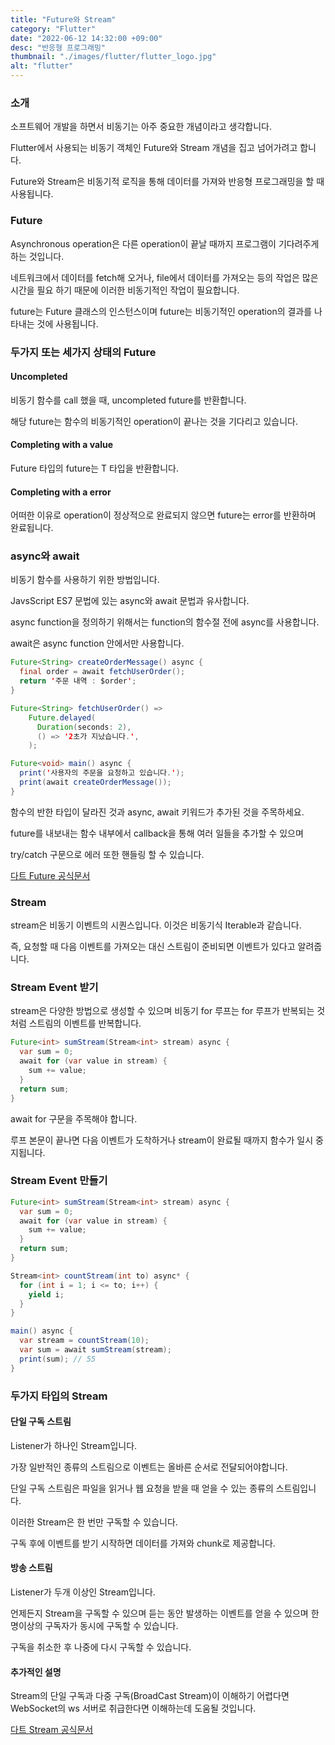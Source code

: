 ```yaml
---
title: "Future와 Stream"
category: "Flutter"
date: "2022-06-12 14:32:00 +09:00"
desc: "반응형 프로그래밍"
thumbnail: "./images/flutter/flutter_logo.jpg"
alt: "flutter"
---
```


### 소개 
소프트웨어 개발을 하면서 비동기는 아주 중요한 개념이라고 생각합니다.

Flutter에서 사용되는 비동기 객체인 Future와 Stream 개념을 집고 넘어가려고 합니다.

Future와 Stream은 비동기적 로직을 통해 데이터를 가져와 반응형 프로그래밍을 할 때 사용됩니다.

### Future
Asynchronous operation은 다른 operation이 끝날 때까지 프로그램이 기다려주게 하는 것입니다.

네트워크에서 데이터를 fetch해 오거나, file에서 데이터를 가져오는 등의 작업은 많은 시간을 필요 하기 때문에 이러한 비동기적인 작업이 필요합니다.

future는 Future 클래스의 인스턴스이며 future는 비동기적인 operation의 결과를 나타내는 것에 사용됩니다.

### 두가지 또는 세가지 상태의 Future
#### Uncompleted
비동기 함수를 call 했을 때, uncompleted future를 반환합니다.

해당 future는 함수의 비동기적인 operation이 끝나는 것을 기다리고 있습니다.

#### Completing with a value
Future<T> 타입의 future는 T 타입을 반환합니다.

#### Completing with a error
어떠한 이유로 operation이 정상적으로 완료되지 않으면 future는 error를 반환하며 완료됩니다.

### async와 await
비동기 함수를 사용하기 위한 방법입니다.

JavsScript ES7 문법에 있는 async와 await 문법과 유사합니다.

async function을 정의하기 위해서는 function의 함수절 전에 async를 사용합니다.

await은 async function 안에서만 사용합니다.

``` java
Future<String> createOrderMessage() async {
  final order = await fetchUserOrder();
  return '주문 내역 : $order';
}

Future<String> fetchUserOrder() =>
    Future.delayed(
      Duration(seconds: 2),
      () => '2초가 지났습니다.',
    );

Future<void> main() async {
  print('사용자의 주문을 요청하고 있습니다.');
  print(await createOrderMessage());
}
```

함수의 반한 타입이 달라진 것과 async, await 키워드가 추가된 것을 주목하세요.

future를 내보내는 함수 내부에서 callback을 통해 여러 일들을 추가할 수 있으며 

try/catch 구문으로 에러 또한 핸들링 할 수 있습니다.

[다트 Future 공식문서](https://dart.dev/codelabs/async-await)

### Stream
stream은 비동기 이벤트의 시퀀스입니다. 이것은 비동기식 Iterable과 같습니다.

즉, 요청할 때 다음 이벤트를 가져오는 대신 스트림이 준비되면 이벤트가 있다고 알려줍니다.

### Stream Event 받기
stream은 다양한 방법으로 생성할 수 있으며 비동기 for 루프는 for 루프가 반복되는 것처럼 스트림의 이벤트를 반복합니다.

```java
Future<int> sumStream(Stream<int> stream) async {
  var sum = 0;
  await for (var value in stream) {
    sum += value;
  }
  return sum;
}
```

await for 구문을 주목해야 합니다.

루프 본문이 끝나면 다음 이벤트가 도착하거나 stream이 완료될 때까지 함수가 일시 중지됩니다.

### Stream Event 만들기
```java
Future<int> sumStream(Stream<int> stream) async {
  var sum = 0;
  await for (var value in stream) {
    sum += value;
  }
  return sum;
}

Stream<int> countStream(int to) async* {
  for (int i = 1; i <= to; i++) {
    yield i;
  }
}

main() async {
  var stream = countStream(10);
  var sum = await sumStream(stream);
  print(sum); // 55
}
```

### 두가지 타입의 Stream

#### 단일 구독 스트림
Listener가 하나인 Stream입니다.

가장 일반적인 종류의 스트림으로 이벤트는 올바른 순서로 전달되어야합니다. 

단일 구독 스트림은 파일을 읽거나 웹 요청을 받을 때 얻을 수 있는 종류의 스트림입니다.

이러한 Stream은 한 번만 구독할 수 있습니다.

구독 후에 이벤트를 받기 시작하면 데이터를 가져와 chunk로 제공합니다. 

#### 방송 스트림
Listener가 두개 이상인 Stream입니다.

언제든지 Stream을 구독할 수 있으며 듣는 동안 발생하는 이벤트를 얻을 수 있으며 한 명이상의 구독자가 동시에 구독할 수 있습니다.

구독을 취소한 후 나중에 다시 구독할 수 있습니다.

#### 추가적인 설명
Stream의 단일 구독과 다중 구독(BroadCast Stream)이 이해하기 어렵다면 WebSocket의 ws 서버로 취급한다면 이해하는데 도움될 것입니다.

[다트 Stream 공식문서](https://dart.dev/tutorials/language/streams)
